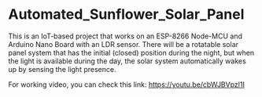 # Automated_Sunflower_Solar_Panel
This is an IoT-based project that works on an ESP-8266 Node-MCU and Arduino Nano Board with an LDR sensor. There will be a rotatable solar panel system that has the initial (closed) position during the night, but when the light is available during the day, the solar system automatically wakes up by sensing the light presence.

For working video, you can check this link: https://youtu.be/cbWJBVpzl1I
